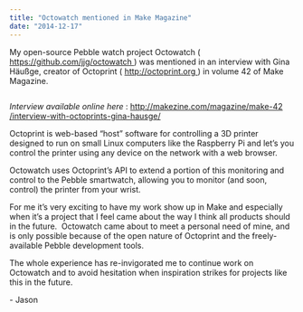 ```yaml
---
title: "Octowatch mentioned in Make Magazine"
date: "2014-12-17"
---
```


<div class="content">
<p>My open-source Pebble watch project Octowatch ( <a href="https://github.com/jjg/octowatch" target="_blank">
https://github.com/jjg/octowatch </a> ) was
mentioned in an interview with  Gina  Häußge,  creator of Octoprint ( <a href="http://octoprint.org" target="_blank">
http://octoprint.org </a> ) in volume 42 of Make Magazine.</p>
<p><img alt="" src="/preposterous/assets/5-img_0654.jpg"/></p>
<p><em>Interview available online here</em> : <a href="http://makezine.com/magazine/make-42
/interview-with-octoprints-gina-hausge/" target="_blank"> http://makezine.com/magazine/make-42
/interview-with-octoprints-gina-hausge/ </a></p>
<p>Octoprint is web-based “host” software for controlling a 3D printer designed
to run on small Linux computers like the Raspberry Pi and let’s you control
the printer using any device on the network with a web browser.</p>
<p>Octowatch uses Octoprint’s API to extend a portion of this monitoring and
control to the Pebble smartwatch, allowing you to monitor (and soon, control)
the printer from your wrist.</p>
<p>For me it’s very exciting to have my work show up in Make and especially when
it’s a project that I feel came about the way I think all products should in
the future.  Octowatch came about to meet a personal need of mine, and is only
possible because of the open nature of Octoprint and the freely-available
Pebble development tools.</p>
<p>The whole experience has re-invigorated me to continue work on Octowatch and
to avoid hesitation when inspiration strikes for projects like this in the
future.</p>
<p>- Jason</p>
</div>
